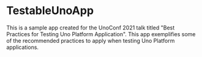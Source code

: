 # TestableUnoApp

This is a sample app created for the UnoConf 2021 talk titled "Best Practices for Testing Uno Platform Application". This app exemplifies some of the recommended practices to apply when testing Uno Platform applications.